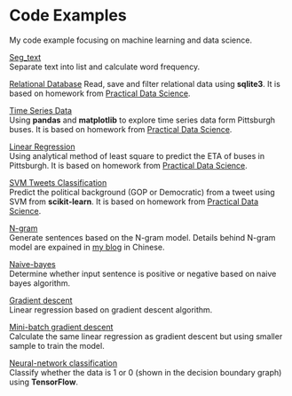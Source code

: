 # Code Examples
My code example focusing on machine learning and data science.

[Seg_text](https://github.com/iewaij/code-example/tree/master/Seg-text)  
Separate text into list and calculate word frequency.

[Relational Database](https://github.com/iewaij/code-examples/blob/master/Relational%20Database%20and%20Time%20Series%20Analysis/relational_data.ipynb)
Read, save and filter relational data using **sqlite3**. It is based on homework from [Practical Data Science](http://www.datasciencecourse.org/assignments/).

[Time Series Data](https://github.com/iewaij/code-examples/blob/master/Relational%20Database%20and%20Time%20Series%20Analysis/time_series.ipynb)  
Using **pandas** and **matplotlib** to explore time series data form Pittsburgh buses. It is based on homework from [Practical Data Science](http://www.datasciencecourse.org/assignments/).

[Linear Regression](https://github.com/iewaij/code-examples/blob/master/Linear%20Regression/linear_regression.ipynb)  
Using analytical method of least square to predict the ETA of buses in Pittsburgh. It is based on homework from [Practical Data Science](http://www.datasciencecourse.org/assignments/).

[SVM Tweets Classification](https://github.com/iewaij/code-examples/blob/master/Tweets%20Classification/text_classification.ipynb)  
Predict the political background (GOP or Democratic) from a tweet using SVM from **scikit-learn**. It is based on homework from [Practical Data Science](http://www.datasciencecourse.org/assignments/).

[N-gram](https://github.com/iewaij/code-example/tree/master/N-gram/article_n-gram.ipynb)  
Generate sentences based on the N-gram model. Details behind N-gram model are expained in [my blog](http://lijiawei.cc/2017/03/14/N-gram/) in Chinese.

[Naive-bayes](https://github.com/iewaij/code-example/tree/master/Naive-bayes/Naive_Emo_Bayes.ipynb)  
Determine whether input sentence is positive or negative based on naive bayes algorithm.

[Gradient descent](https://github.com/iewaij/code-example/blob/master/Gradient-descent/Gradient_Descent.ipynb)  
Linear regression based on gradient descent algorithm.

[Mini-batch gradient descent](https://github.com/iewaij/code-example/blob/master/Mini-batch-gradient-descent/mini_batch_gradient_descent.ipynb)  
Calculate the same linear regression as gradient descent but using smaller sample to train the model.

[Neural-network classification](https://github.com/iewaij/code-example/tree/master/Neural-network-classification)  
Classify whether the data is 1 or 0 (shown in the decision boundary graph) using **TensorFlow**.